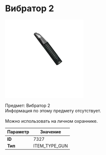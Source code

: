 # Вибратор 2

![Item Image](../img/7327.webp?raw=true)

Предмет: Вибратор 2<br>Информация по этому предмету отсутствует.<br><br>Можно использовать на личном охраннике.


| Параметр | Значение |
|----------|----------|
| **ID** | 7327 |
| **Тип** | ITEM_TYPE_GUN |

